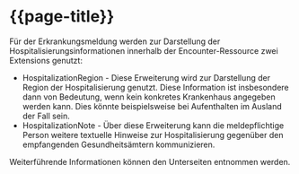 # {{page-title}}
Für der Erkrankungsmeldung werden zur Darstellung der Hospitalisierungsinformationen innerhalb der Encounter-Ressource zwei Extensions genutzt:

- HospitalizationRegion - Diese Erweiterung wird zur Darstellung der Region der Hospitalisierung genutzt. Diese Information ist insbesondere dann von Bedeutung, wenn kein konkretes Krankenhaus angegeben werden kann. Dies könnte beispielsweise bei Aufenthalten im Ausland der Fall sein.
- HospitalizationNote - Über diese Erweiterung kann die meldepflichtige Person weitere textuelle Hinweise zur Hospitalisierung gegenüber den empfangenden Gesundheitsämtern kommunizieren.

Weiterführende Informationen können den Unterseiten entnommen werden.
